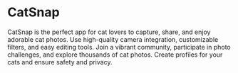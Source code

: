 # CatSnap
CatSnap is the perfect app for cat lovers to capture, share, and enjoy adorable cat photos. Use high-quality camera integration, customizable filters, and easy editing tools. Join a vibrant community, participate in photo challenges, and explore thousands of cat photos. Create profiles for your cats and ensure safety and privacy.
